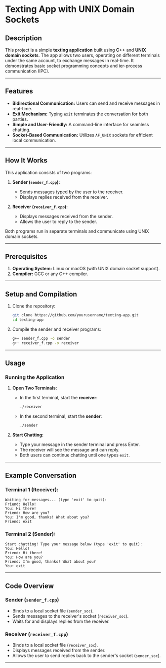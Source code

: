 # Texting App with UNIX Domain Sockets

## Description

This project is a simple **texting application** built using **C++** and **UNIX domain sockets**. The app allows two users, operating on different terminals under the same account, to exchange messages in real-time. It demonstrates basic socket programming concepts and ier-process communication (IPC).

---

## Features

- **Bidirectional Communication:** Users can send and receive messages in real-time.
- **Exit Mechanism:** Typing `exit` terminates the conversation for both parties.
- **Simple and User-Friendly:** A command-line interface for seamless chatting.
- **Socket-Based Communication:** Utilizes `AF_UNIX` sockets for efficient local communication.

---

## How It Works

This application consists of two programs:

1. **Sender (********`sender_f.cpp`********):**

   - Sends messages typed by the user to the receiver.
   - Displays replies received from the receiver.

2. **Receiver (********`receiver_f.cpp`********):**

   - Displays messages received from the sender.
   - Allows the user to reply to the sender.

Both programs run in separate terminals and communicate using UNIX domain sockets.

---

## Prerequisites

1. **Operating System:** Linux or macOS (with UNIX domain socket support).
2. **Compiler:** GCC or any C++ compiler.

---

## Setup and Compilation

1. Clone the repository:

   ```bash
   git clone https://github.com/yourusername/texting-app.git
   cd texting-app
   ```

2. Compile the sender and receiver programs:

   ```bash
   g++ sender_f.cpp -o sender
   g++ receiver_f.cpp -o receiver
   ```

---

## Usage

### Running the Application

1. **Open Two Terminals:**

   - In the first terminal, start the **receiver**:
     ```bash
     ./receiver
     ```
   - In the second terminal, start the **sender**:
     ```bash
     ./sender
     ```

2. **Start Chatting:**

   - Type your message in the sender terminal and press Enter.
   - The receiver will see the message and can reply.
   - Both users can continue chatting until one types `exit`.

---

## Example Conversation

### Terminal 1 (Receiver):

```
Waiting for messages... (type 'exit' to quit):
Friend: Hello!
You: Hi there!
Friend: How are you?
You: I'm good, thanks! What about you?
Friend: exit
```

### Terminal 2 (Sender):

```
Start chatting! Type your message below (type 'exit' to quit):
You: Hello!
Friend: Hi there!
You: How are you?
Friend: I'm good, thanks! What about you?
You: exit
```

---

## Code Overview

### Sender (`sender_f.cpp`)

- Binds to a local socket file (`sender_soc`).
- Sends messages to the receiver's socket (`receiver_soc`).
- Waits for and displays replies from the receiver.

### Receiver (`receiver_f.cpp`)

- Binds to a local socket file (`receiver_soc`).
- Displays messages received from the sender.
- Allows the user to send replies back to the sender's socket (`sender_soc`).

---




